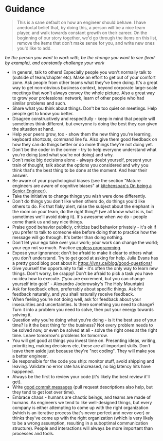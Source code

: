 # Guidance

> This is a sane default on how an engineer should behave. I have anedoctal belief that, by doing this, a person will be a nice team player, and walk towards constant growth on their career. On the beginning of our story together, we'd go through the items on this list, remove the items that don't make sense for you, and write new ones you'd like to add.

*be the person you want to work with, be the change you want to see (lead by example), and constantly challenge your work*

- In general, talk to others! Especially people you won't normally talk to (outside of team/chapter etc). Make an effort to get out of your comfort zone. Ask people from other teams what they've been doing. It's a great way to get non-obvious business context, beyond corporate large-scale meetings that won't always convey the whole picture. Also a great way to grow your professional network, learn of other people who had similar problems and such.
- Share what you think about things. Don't be too quiet on meetings. Help people get to know you better.
- Disagree constructively and respectfully - keep in mind that people will sometimes think different, but everyone is doing the best they can given the situation at hand.
- Help your peers grow, too - show them the new thing you're learning, keyboard shortcuts, command line fu. Also give them good feedback on how they can do things better or do more things they're not doing yet.
- Don't be the coder in the corner - try to help everyone understand what you're doing (and what you're not doing) and why.
- Don't make big decisions alone - always doubt yourself, present your train of thought, talk about the options you considered and why you think that's the best thing to be done at the moment. And hear their answer.
- Be aware of your psychological biases (see the section "Mature engineers are aware of cognitive biases" at [kitchensoap's On being a Senior Engineer](https://www.kitchensoap.com/2012/10/25/on-being-a-senior-engineer/)).
- Take the initiative to change things you wish were done differently.
- Don't do things you don't like when others do, do things you'd like others to do. Fix that flaky alert, raise the subject about the elephant in the room on your team, do the right thing® (we all know what is is, but sometimes we'll avoid doing it). It's awesome when we do - people come thank us and say nice things.
- Praise good behavior publicly, criticize bad behavior privately - it's ok if you prefer to talk to someone else before doing that to practice how the message will go through. It's better than doing nothing.
- Don't let your ego take over your work; your work can change the world; your ego not so much. Practice [egoless programming](https://blog.codinghorror.com/the-ten-commandments-of-egoless-programming/).
- Expose your ignorance; don't be afraid to make it clear to others what you don't understand. Try to get good at asking for help. Julia Evans has a pretty good blog post about it: https://jvns.ca/blog/good-questions/
- Give yourself the opportunity to fail - it's often the only way to learn new things. Don't worry, be crappy! Don't be afraid to pick a task you have no idea how to execute. ("you are excrement, but you can change yourself into gold" - Alexandro Jodorowsky's The Holy Mountain)
- Ask for feedback often, preferrably about specific things. Ask for feedback naturally, and you shall naturally receive feedback.
- When feeling you're not doing well, ask for feedback about your insecurities and uncertainties. Is there something you need to change? Turn it into a problem you need to solve, then put your energy towards solving it.
- Question why you're doing what you're doing - is it the best use of your time? Is it the best thing for the business? Not every problem needs to be solved now, or even be solved at all - solve the right ones at the right time. Leave tomorrow's problems for tomorrow.
- You will get good at things you invest time on. Presenting ideas, writing, prioritizing, making decisions etc, these are all important skills. Don't leave them aside just because they're "not coding". They will make you a better engineer.
- Be responsible for the code you ship: monitor stuff, avoid shipping and leaving. Validate no error rate has increased, no big latency hits have happened.
- Always be the first to review your code (it's likely the best review it'll get).
- Write [good commit messages](https://thoughtbot.com/blog/5-useful-tips-for-a-better-commit-message) (pull request descriptions also help, but they tend to get lost over time).
- Embrace chaos - humans are chaotic beings, and teams are made of humans. As engineers we tend to like well-designed things, but every company is either attempting to come up with the right organization (which is an iterative process that's never perfect and never over) or thinks they've come up with the right organization (which is very likely to be a wrong assumption, resulting in a suboptimal communication structure). People and interactions will always be more important than processes and tools.
